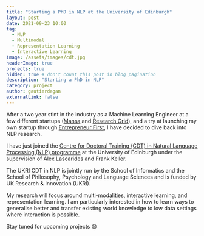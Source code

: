 ```yaml
---
title: "Starting a PhD in NLP at the University of Edinburgh"
layout: post
date: 2021-09-23 10:00
tag:
  - NLP
  - Multimodal
  - Representation Learning
  - Interactive Learning
image: /assets/images/cdt.jpg
headerImage: true
projects: true
hidden: true # don't count this post in blog pagination
description: "Starting a PhD in NLP"
category: project
author: gautierdagan
externalLink: false
---
```


After a two year stint in the industry as a Machine Learning Engineer at a few different startups ([Mansa](https://getmansa.com) and [Research Grid](https://rgrid.tech)), and a try at launching my own startup through [Entrepreneur First](https://www.joinef.com), I have decided to dive back into NLP research.

I have just joined the [Centre for Doctoral Training (CDT) in Natural Language Processing (NLP) programme](https://web.inf.ed.ac.uk/cdt/natural-language-processing/programme/about-the-programme) at the University of Edinburgh under the supervision of Alex Lascarides and Frank Keller.

The UKRI CDT in NLP is jointly run by the School of Informatics and the School of Philosophy, Psychology and Language Sciences and is funded by UK Research & Innovation (UKRI).

My research will focus around multi-modalities, interactive learning, and representation learning. I am particularly interested in how to learn ways to generalise better and transfer existing world knowledge to low data settings where interaction is possible.

Stay tuned for upcoming projects :smile:
